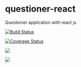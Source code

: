# questioner-react
Questioner application with react js

[![Build Status](https://travis-ci.com/Oluwaseyi000/questioner-react.svg?branch=develop)](https://travis-ci.com/Oluwaseyi000/questioner-react)

[![Coverage Status](https://coveralls.io/repos/github/Oluwaseyi000/questioner-react/badge.svg?branch=develop)](https://coveralls.io/github/Oluwaseyi000/questioner-react?branch=develop)

<a href="https://codeclimate.com/github/Oluwaseyi000/questioner-react/maintainability"><img src="https://api.codeclimate.com/v1/badges/05fe67af9e9793a2043b/maintainability" /></a>

<a href="https://codeclimate.com/github/Oluwaseyi000/questioner-react/test_coverage"><img src="https://api.codeclimate.com/v1/badges/05fe67af9e9793a2043b/test_coverage" /></a>